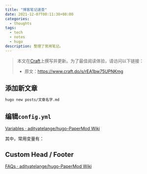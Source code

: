 ```yaml
---
title: "博客笔记速查"
date: 2021-12-07T00:11:38+08:00
categories:
  - thoughts
tags:
  - tech
  - notes
  - hugo
description: 整理了常用笔记。
---
```

> 本文在[Craft](https://www.craft.do)上撰写并更新。为了最佳阅读体验，请访问以下链接：
>  
> - 原文：<https://www.craft.do/s/rEA1bw75UPNKmg>

## 添加新文章

```Bash
hugo new posts/文章名字.md
```

## 编辑`config.yml`

[Variables · adityatelange/hugo-PaperMod Wiki](https://github.com/adityatelange/hugo-PaperMod/wiki/Variables)

其中，常用变量有：

## Custom Head / Footer

[FAQs · adityatelange/hugo-PaperMod Wiki](https://github.com/adityatelange/hugo-PaperMod/wiki/FAQs#custom-head--footer)


